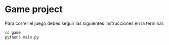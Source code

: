 # Game project

Para correr el juego debes seguir las siguientes instrucciones en la terminal:

```sh
cd game
python3 main.py
```
